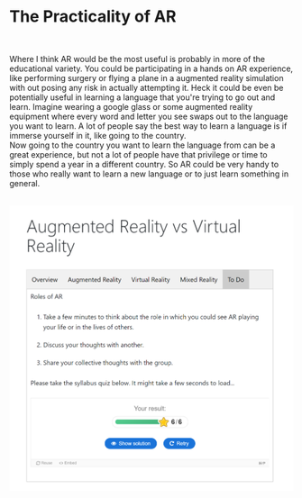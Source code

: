 <h1> The Practicality of AR </h1>
<br>
<hl>
<body>
<p> Where I think AR would be the most useful is probably in more of the educational variety. You could be participating in a hands on AR experience, like performing surgery or flying a plane in a augmented reality simulation with out posing any risk in actually attempting it. Heck it could be even be potentially useful in learning a language that you're trying to go out and learn. Imagine wearing a google glass or some augmented reality equipment where every word and letter you see swaps out to the language you want to learn. A lot of people say the best way to learn a language is if immerse yourself in it, like going to the country.
<br>
Now going to the country you want to learn the language from can be a great experience, but not a lot of people have that privilege or time to simply spend a year in a different country. So AR could be very handy to those who really want to learn a new language or to just learn something in general.
</p>
<br>
<img src="image/quiz_screenshot.png"/>
